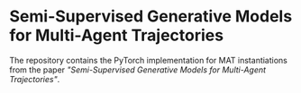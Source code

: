 # Semi-Supervised Generative Models for Multi-Agent Trajectories
The repository contains the PyTorch implementation for MAT instantiations from the paper  *"Semi-Supervised Generative Models for Multi-Agent Trajectories"*.
